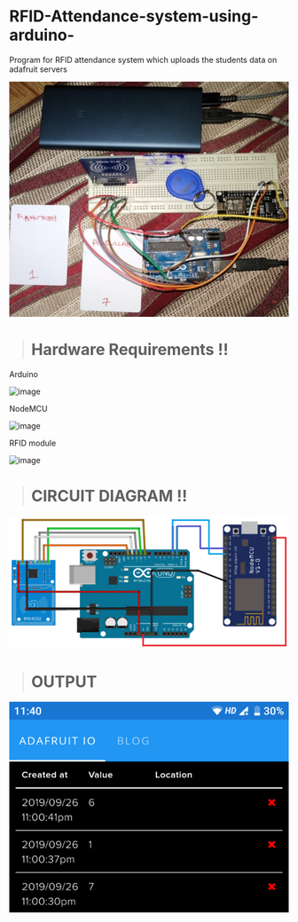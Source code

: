 # RFID-Attendance-system-using-arduino-
Program for RFID attendance system which uploads the students data on adafruit servers 

![image](https://github.com/Tranquil837/RFID-Attendance-system-using-arduino-/blob/main/main/rfid.jpg)

> # Hardware Requirements !!

Arduino 

![image](https://user-images.githubusercontent.com/123855482/224344618-80ef2d8f-b901-4ec9-854d-75ef09b012cf.png)

NodeMCU

![image](https://user-images.githubusercontent.com/123855482/224344706-39d1cf2f-11b6-4c82-b773-a44a8823eddf.png)

RFID module

![image](https://user-images.githubusercontent.com/123855482/224344866-49312989-8904-4e26-8d70-97600ee76c0c.png)

> # CIRCUIT DIAGRAM !!

![image](https://github.com/Tranquil837/RFID-Attendance-system-using-arduino-/blob/main/main/rfidckt.png)

> # OUTPUT

![image](https://github.com/Tranquil837/RFID-Attendance-system-using-arduino-/blob/main/main/output.png)

